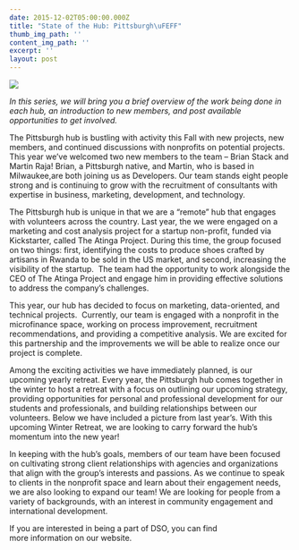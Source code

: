 ```yaml
---
date: 2015-12-02T05:00:00.000Z
title: "State of the Hub: Pittsburgh\uFEFF"
thumb_img_path: ''
content_img_path: ''
excerpt: ''
layout: post
---
```

![](/images/7024546.jpg)

*In this series, we will bring you a brief overview of the work being done in each hub, an introduction to new members, and post available opportunities to get involved.* 

The Pittsburgh hub is bustling with activity this Fall with new projects, new members, and continued discussions with nonprofits on potential projects. This year we’ve welcomed two new members to the team &#8211; Brian Stack and Martin Raja! Brian, a Pittsburgh native, and Martin, who is based in Milwaukee,are both joining us as Developers. Our team stands eight people strong and is continuing to grow with the recruitment of consultants with expertise in business, marketing, development, and technology.

The Pittsburgh hub is unique in that we are a “remote” hub that engages with volunteers across the country. Last year, the we were engaged on a marketing and cost analysis project for a startup non-profit, funded via Kickstarter, called The Atinga Project. During this time, the group focused on two things: first, identifying the costs to produce shoes crafted by artisans in Rwanda to be sold in the US market, and second, increasing the visibility of the startup.  The team had the opportunity to work alongside the CEO of The Atinga Project and engage him in providing effective solutions to address the company’s challenges.


This year, our hub has decided to focus on marketing, data-oriented, and technical projects.  Currently, our team is engaged with a nonprofit in the microfinance space, working on process improvement, recruitment recommendations, and providing a competitive analysis. We are excited for this partnership and the improvements we will be able to realize once our project is complete.

Among the exciting activities we have immediately planned, is our upcoming yearly retreat. Every year, the Pittsburgh hub comes together in the winter to host a retreat with a focus on outlining our upcoming strategy, providing opportunities for personal and professional development for our students and professionals, and building relationships between our volunteers. Below we have included a picture from last year&#8217;s. With this upcoming Winter Retreat, we are looking to carry forward the hub’s momentum into the new year!

In keeping with the hub’s goals, members of our team have been focused on cultivating strong client relationships with agencies and organizations that align with the group’s interests and passions. As we continue to speak to clients in the nonprofit space and learn about their engagement needs, we are also looking to expand our team! We are looking for people from a variety of backgrounds, with an interest in community engagement and international development. 

If you are interested in being a part of DSO, you can find more information on our website.